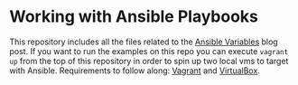 # Working with Ansible Playbooks
This repository includes all the files related to the [Ansible Variables]() blog post. If you want to run the examples on this repo you can execute `vagrant up` from the top of this repository in order to spin up two local vms to target with Ansible. Requirements to follow along: [Vagrant](https://www.vagrantup.com/docs/installation) and [VirtualBox](https://www.virtualbox.org/).